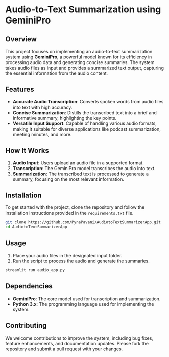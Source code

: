 # Audio-to-Text Summarization using GeminiPro

## Overview

This project focuses on implementing an audio-to-text summarization system using **GeminiPro**, a powerful model known for its efficiency in processing audio data and generating concise summaries. The system takes audio files as input and provides a summarized text output, capturing the essential information from the audio content.

## Features

- **Accurate Audio Transcription**: Converts spoken words from audio files into text with high accuracy.
- **Concise Summarization**: Distills the transcribed text into a brief and informative summary, highlighting the key points.
- **Versatile Input Support**: Capable of handling various audio formats, making it suitable for diverse applications like podcast summarization, meeting minutes, and more.

## How It Works

1. **Audio Input**: Users upload an audio file in a supported format.
2. **Transcription**: The GeminiPro model transcribes the audio into text.
3. **Summarization**: The transcribed text is processed to generate a summary, focusing on the most relevant information.

## Installation

To get started with the project, clone the repository and follow the installation instructions provided in the `requirements.txt` file.

```bash
git clone https://github.com/PynaPavani/AudiotoTextSummarizerApp.git
cd AudiotoTextSummarizerApp
```

## Usage

1. Place your audio files in the designated input folder.
2. Run the script to process the audio and generate the summaries.

```bash
streamlit run audio_app.py
```

## Dependencies

- **GeminiPro**: The core model used for transcription and summarization.
- **Python 3.x**: The programming language used for implementing the system.

## Contributing

We welcome contributions to improve the system, including bug fixes, feature enhancements, and documentation updates. Please fork the repository and submit a pull request with your changes.
